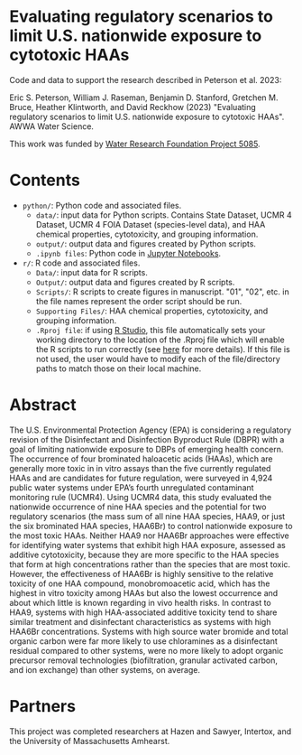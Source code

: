 # Evaluating regulatory scenarios to limit U.S. nationwide exposure to cytotoxic HAAs
Code and data to support the research described in Peterson et al. 2023:

Eric S. Peterson, William J. Raseman, Benjamin D. Stanford, Gretchen M. Bruce, Heather Klintworth, and David Reckhow (2023) "Evaluating regulatory scenarios to limit U.S. nationwide exposure to cytotoxic HAAs". AWWA Water Science.

This work was funded by [Water Research Foundation Project 5085](https://www.waterrf.org/research/projects/impact-haloacetic-acid-mcl-revision-dbp-exposure-and-health-risk-reduction).

# Contents
- ```python/```: Python code and associated files. 
  - ```data/```: input data for Python scripts. Contains State Dataset, UCMR 4 Dataset, UCMR 4 FOIA Dataset (species-level data), and HAA chemical properties, cytotoxicity, and grouping information.
  - ```output/```: output data and figures created by Python scripts.
  - ```.ipynb files```: Python code in [Jupyter Notebooks](https://jupyter-notebook.readthedocs.io/en/latest/). 
- ```r/```: R code and associated files.
  - ```Data/```: input data for R scripts.
  - ```Output/```: output data and figures created by R scripts. 
  - ```Scripts/```: R scripts to create figures in manuscript. "01", "02", etc. in the file names represent the order script should be run. 
  - ```Supporting Files/```: HAA chemical properties, cytotoxicity, and grouping information.
  - ```.Rproj file```: if using [R Studio](https://en.wikipedia.org/wiki/RStudio), this file automatically sets your working directory to the location of the .Rproj file which will enable the R scripts to run correctly (see [here](https://bookdown.org/ndphillips/YaRrr/projects-in-rstudio.html) for more details). If this file is not used, the user would have to modify each of the file/directory paths to match those on their local machine.

# Abstract
The U.S. Environmental Protection Agency (EPA) is considering a regulatory revision of the Disinfectant and Disinfection Byproduct Rule (DBPR) with a goal of limiting nationwide exposure to DBPs of emerging health concern. The occurrence of four brominated haloacetic acids (HAAs), which are generally more toxic in in vitro assays than the five currently regulated HAAs and are candidates for future regulation, were surveyed in 4,924 public water systems under EPA’s fourth unregulated contaminant monitoring rule (UCMR4). Using UCMR4 data, this study evaluated the nationwide occurrence of nine HAA species and the potential for two regulatory scenarios (the mass sum of all nine HAA species, HAA9, or just the six brominated HAA species, HAA6Br) to control nationwide exposure to the most toxic HAAs. Neither HAA9 nor HAA6Br approaches were effective for identifying water systems that exhibit high HAA exposure, assessed as additive cytotoxicity, because they are more specific to the HAA species that form at high concentrations rather than the species that are most toxic. However, the effectiveness of HAA6Br is highly sensitive to the relative toxicity of one HAA compound, monobromoacetic acid, which has the highest in vitro toxicity among HAAs but also the lowest occurrence and about which little is known regarding in vivo health risks. In contrast to HAA9, systems with high HAA-associated additive toxicity tend to share similar treatment and disinfectant characteristics as systems with high HAA6Br concentrations. Systems with high source water bromide and total organic carbon were far more likely to use chloramines as a disinfectant residual compared to other systems, were no more likely to adopt organic precursor removal technologies (biofiltration, granular activated carbon, and ion exchange) than other systems, on average.

# Partners
This project was completed researchers at Hazen and Sawyer, Intertox, and the University of Massachusetts Amhearst.